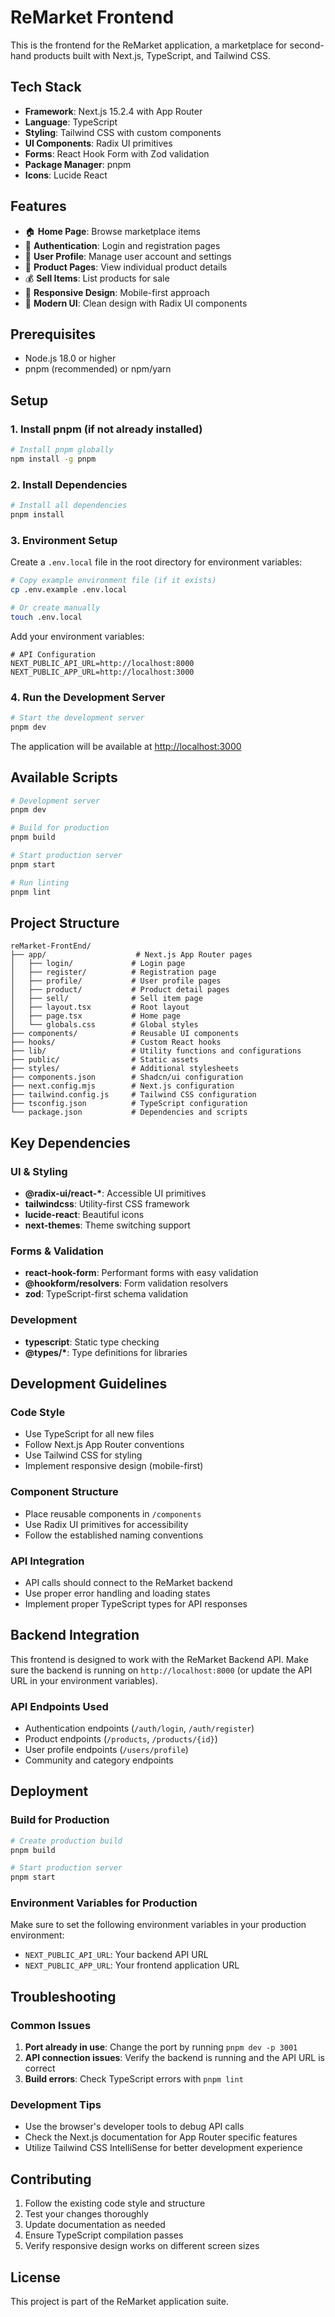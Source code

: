 # ReMarket Frontend

This is the frontend for the ReMarket application, a marketplace for second-hand products built with Next.js, TypeScript, and Tailwind CSS.

## Tech Stack

- **Framework**: Next.js 15.2.4 with App Router
- **Language**: TypeScript
- **Styling**: Tailwind CSS with custom components
- **UI Components**: Radix UI primitives
- **Forms**: React Hook Form with Zod validation
- **Package Manager**: pnpm
- **Icons**: Lucide React

## Features

- 🏠 **Home Page**: Browse marketplace items
- 🔐 **Authentication**: Login and registration pages
- 👤 **User Profile**: Manage user account and settings
- 🛒 **Product Pages**: View individual product details
- 💰 **Sell Items**: List products for sale
- 📱 **Responsive Design**: Mobile-first approach
- 🎨 **Modern UI**: Clean design with Radix UI components

## Prerequisites

- Node.js 18.0 or higher
- pnpm (recommended) or npm/yarn

## Setup

### 1. Install pnpm (if not already installed)

```bash
# Install pnpm globally
npm install -g pnpm
```

### 2. Install Dependencies

```bash
# Install all dependencies
pnpm install
```

### 3. Environment Setup

Create a `.env.local` file in the root directory for environment variables:

```bash
# Copy example environment file (if it exists)
cp .env.example .env.local

# Or create manually
touch .env.local
```

Add your environment variables:
```env
# API Configuration
NEXT_PUBLIC_API_URL=http://localhost:8000
NEXT_PUBLIC_APP_URL=http://localhost:3000
```

### 4. Run the Development Server

```bash
# Start the development server
pnpm dev
```

The application will be available at [http://localhost:3000](http://localhost:3000)

## Available Scripts

```bash
# Development server
pnpm dev

# Build for production
pnpm build

# Start production server
pnpm start

# Run linting
pnpm lint
```

## Project Structure

```
reMarket-FrontEnd/
├── app/                    # Next.js App Router pages
│   ├── login/             # Login page
│   ├── register/          # Registration page
│   ├── profile/           # User profile pages
│   ├── product/           # Product detail pages
│   ├── sell/              # Sell item page
│   ├── layout.tsx         # Root layout
│   ├── page.tsx           # Home page
│   └── globals.css        # Global styles
├── components/            # Reusable UI components
├── hooks/                 # Custom React hooks
├── lib/                   # Utility functions and configurations
├── public/                # Static assets
├── styles/                # Additional stylesheets
├── components.json        # Shadcn/ui configuration
├── next.config.mjs        # Next.js configuration
├── tailwind.config.js     # Tailwind CSS configuration
├── tsconfig.json          # TypeScript configuration
└── package.json           # Dependencies and scripts
```

## Key Dependencies

### UI & Styling
- **@radix-ui/react-\***: Accessible UI primitives
- **tailwindcss**: Utility-first CSS framework
- **lucide-react**: Beautiful icons
- **next-themes**: Theme switching support

### Forms & Validation
- **react-hook-form**: Performant forms with easy validation
- **@hookform/resolvers**: Form validation resolvers
- **zod**: TypeScript-first schema validation

### Development
- **typescript**: Static type checking
- **@types/\***: Type definitions for libraries

## Development Guidelines

### Code Style
- Use TypeScript for all new files
- Follow Next.js App Router conventions
- Use Tailwind CSS for styling
- Implement responsive design (mobile-first)

### Component Structure
- Place reusable components in `/components`
- Use Radix UI primitives for accessibility
- Follow the established naming conventions

### API Integration
- API calls should connect to the ReMarket backend
- Use proper error handling and loading states
- Implement proper TypeScript types for API responses

## Backend Integration

This frontend is designed to work with the ReMarket Backend API. Make sure the backend is running on `http://localhost:8000` (or update the API URL in your environment variables).

### API Endpoints Used
- Authentication endpoints (`/auth/login`, `/auth/register`)
- Product endpoints (`/products`, `/products/{id}`)
- User profile endpoints (`/users/profile`)
- Community and category endpoints

## Deployment

### Build for Production

```bash
# Create production build
pnpm build

# Start production server
pnpm start
```

### Environment Variables for Production

Make sure to set the following environment variables in your production environment:
- `NEXT_PUBLIC_API_URL`: Your backend API URL
- `NEXT_PUBLIC_APP_URL`: Your frontend application URL

## Troubleshooting

### Common Issues

1. **Port already in use**: Change the port by running `pnpm dev -p 3001`
2. **API connection issues**: Verify the backend is running and the API URL is correct
3. **Build errors**: Check TypeScript errors with `pnpm lint`

### Development Tips

- Use the browser's developer tools to debug API calls
- Check the Next.js documentation for App Router specific features
- Utilize Tailwind CSS IntelliSense for better development experience

## Contributing

1. Follow the existing code style and structure
2. Test your changes thoroughly
3. Update documentation as needed
4. Ensure TypeScript compilation passes
5. Verify responsive design works on different screen sizes

## License

This project is part of the ReMarket application suite.
